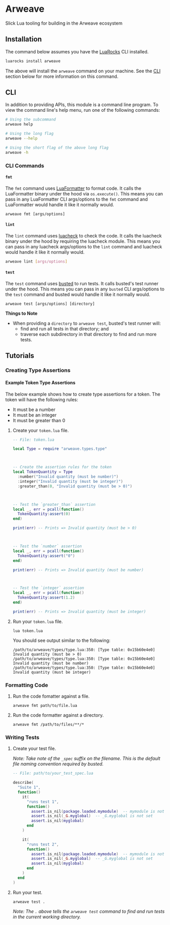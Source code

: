 # Arweave

Slick Lua tooling for building in the Arweave ecosystem

## Installation

The command below assumes you have the [LuaRocks](https://luarocks.org/) CLI installed.

```bash
luarocks install arweave
```

The above will install the `arweave` command on your machine. See the [CLI](#cli) section below for more information on this command.

## CLI

In addition to providing APIs, this module is a command line program. To view the command line's help menu, run one of the following commands:

```bash
# Using the subcommand
arweave help

# Using the long flag
arweave --help

# Using the short flag of the above long flag
arweave -h
```

### CLI Commands

#### `fmt`

The `fmt` command uses [LuaFormatter](https://github.com/Koihik/LuaFormatter) to format code. It calls the LuaFormatter binary under the hood via `os.execute()`. This means you can pass in any LuaFormatter CLI args/options to the `fmt` command and LuaFormatter would handle it like it normally would.

```
arweave fmt [args/options]
```

#### `lint`

The `lint` command uses [luacheck](https://github.com/lunarmodules/luacheck) to check the code. It calls the luacheck binary under the hood by requiring the luacheck module. This means you can pass in any luacheck args/options to the `lint` command and luacheck would handle it like it normally would.

```bash
arweave lint [args/options]
```

#### `test`

The `test` command uses [busted](https://lunarmodules.github.io/busted/) to run tests. It calls busted's test runner under the hood. This means you can pass in any `busted` CLI args/options to the `test` command and busted would handle it like it normally would.

```
arweave test [args/options] [directory]
```

__Things to Note__

- When providing a `directory` to `arweave test`, busted's test runner will:
  - find and run all tests in that directory; and
  - traverse each subdirectory in that directory to find and run more tests.

## Tutorials

### Creating Type Assertions

#### Example Token Type Assertions

The below example shows how to create type assertions for a token. The token will have the following rules:

- It must be a number
- It must be an integer
- It must be greater than 0

1. Create your `token.lua` file.

    ```lua
    -- File: token.lua

    local Type = require "arweave.types.type"



    -- Create the assertion rules for the token
    local TokenQuantity = Type
      :number("Invalid quantity (must be number)")
      :integer("Invalid quantity (must be integer)")
      :greater_than(0, "Invalid quantity (must be > 0)")



    -- Test the `greater_than` assertion
    local _, err = pcall(function()
      TokenQuantity:assert(0)
    end)

    print(err) -- Prints => Invalid quantity (must be > 0)



    -- Test the `number` assertion
    local _, err = pcall(function()
      TokenQuantity:assert("0")
    end)

    print(err) -- Prints => Invalid quantity (must be number)



    -- Test the `integer` assertion
    local _, err = pcall(function()
      TokenQuantity:assert(1.2)
    end)

    print(err) -- Prints => Invalid quantity (must be integer)
    ```

1. Run your `token.lua` file.

    ```
    lua token.lua
    ```

    You should see output similar to the following:

    ```
    /path/to/arweave/types/type.lua:350: [Type table: 0x15b60e4e0] Invalid quantity (must be > 0)
    /path/to/arweave/types/type.lua:350: [Type table: 0x15b60e4e0] Invalid quantity (must be number)
    /path/to/arweave/types/type.lua:350: [Type table: 0x15b60e4e0] Invalid quantity (must be integer)
    ```


### Formatting Code

1. Run the code fomatter against a file.

    ```
    arweave fmt path/to/file.lua
    ```

1. Run the code formatter against a directory.

    ```
    arweave fmt /path/to/files/**/*
    ```

### Writing Tests

1. Create your test file.

    _Note: Take note of the `_spec` suffix on the filename. This is the default file naming convention required by busted._

    ```lua
    -- File: path/to/your_test_spec.lua

    describe(
      "Suite 1",
      function()
        it(
          "runs test 1",
          function()
            assert.is_nil(package.loaded.mymodule)  -- mymodule is not loaded
            assert.is_nil(_G.myglobal)  -- _G.myglobal is not set
            assert.is_nil(myglobal)
          end
        )

        it(
          "runs test 2",
          function()
            assert.is_nil(package.loaded.mymodule)  -- mymodule is not loaded
            assert.is_nil(_G.myglobal)  -- _G.myglobal is not set
            assert.is_nil(myglobal)
          end
        )
      end
    )
    ```

1. Run your test.

    ```
    arweave test .
    ```

    _Note: The `.` above tells the `arweave test` command to find and run tests in the current working directory._

